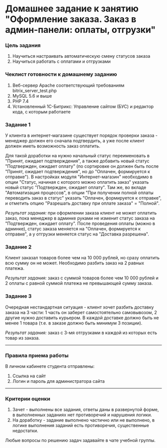 # Домашнее задание к занятию "Оформление заказа. Заказ в админ-панели: оплаты, отгрузки"

### Цель задания

1. Научиться настраивать автоматическую смену статусов заказа
2. Научиться работать с оплатами и отгрузками

### Чеклист готовности к домашнему заданию

1. Веб-сервер Apache соответствующий требованиям bitrix_server_test.php
2. MySQL 5.6 и выше
3. PHP 7.4
4. Установленный 1С-Битрикс: Управление сайтом (БУС) и редактор кода, с которым работаете

### Задание 1

У клиента в интернет-магазине существует порядок проверки заказа - менеджер должен его сначала подтвердить, а уже после клиент должен иметь возможность заказ оплатить.

Для такой доработки на нужно начальный статус переименовать в "Принят, ожидает подтверждения", а также добавить новый статус "Подтвержден, ожидает оплату" (по сортировке он должен быть после "Принят, ожидает подтверждения", но до "Оплачен, формируется к отправке").
В настройках модуля "Интернет-магазин" необходимо в опции "Статус, начиная с которого можно оплатить заказ" указать новый статус "Подтвержден, ожидает оплату".
Там же, во вкладе "Автоматизация процессов", в опции "При получении полной оплаты переводить заказ в статус" указать "Оплачен, формируется к отправке", и отметить опцию "Разрешать доставку при оплате заказа" = "Полной".

*Результат задания:* при оформлении заказа клиент не может оплатить заказ, пока менеджер в админке руками не изменит статус заказа на "Подтвержден, ожидает оплату". После проведения оплаты (можно в админке), статус заказа меняется на "Оплачен, формируется к отправке", а у отгрузки меняется статус на "Доставка разрешена".

### Задание 2

Клиент заказал товаров более чем на 10 000 рублей, но сразу оплатить всю сумму он не может. Необходимо разбить заказ на 2 равных платежа.

*Результат задания:* заказ с суммой товаров более чем 10 000 рублей и 2 оплаты с равной суммой платежа не превышающей сумму заказа.

### Задание 3

Очередная нестандартная ситуация - клиент хочет разбить доставку заказа на 3 части: 1 часть он заберет самостоятельно самовывозом, 2 другие нужно доставить курьером.
В каждой доставке должно быть не менее 1 товара (т.е. в заказе должно быть минимум 3 позиции).

*Результат задания:* заказ с 3-мя отгрузками в каждой из которых есть товар из заказа.

------

### Правила приема работы

В личном кабинете студента отправлены:
1.  Ссылка на сайт
2.  Логин и пароль для администратора сайта

------

### Критерии оценки

1. Зачет - выполнены все задания, ответы даны в развернутой форме, в выполненных заданиях нет противоречий и нарушения логики. 
2. На доработку - задание выполнено частично или не выполнено, в логике выполнения заданий есть противоречия, существенные недостатки.

Любые вопросы по решению задач задавайте в чате учебной группы.




